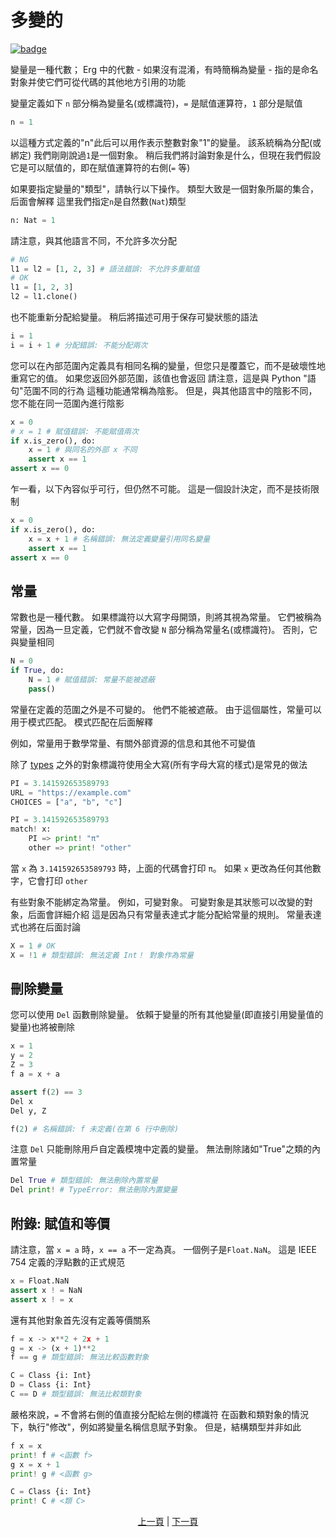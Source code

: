 # 多變的

[![badge](https://img.shields.io/endpoint.svg?url=https%3A%2F%2Fgezf7g7pd5.execute-api.ap-northeast-1.amazonaws.com%2Fdefault%2Fsource_up_to_date%3Fowner%3Derg-lang%26repos%3Derg%26ref%3Dmain%26path%3Ddoc/EN/syntax/02_name.md%26commit_hash%3D51de3c9d5a9074241f55c043b9951b384836b258)](https://gezf7g7pd5.execute-api.ap-northeast-1.amazonaws.com/default/source_up_to_date?owner=erg-lang&repos=erg&ref=main&path=doc/EN/syntax/02_name.md&commit_hash=51de3c9d5a9074241f55c043b9951b384836b258)

變量是一種代數； Erg 中的代數 - 如果沒有混淆，有時簡稱為變量 - 指的是命名對象并使它們可從代碼的其他地方引用的功能

變量定義如下
`n` 部分稱為變量名(或標識符)，`=` 是賦值運算符，`1` 部分是賦值

```python
n = 1
```

以這種方式定義的"n"此后可以用作表示整數對象"1"的變量。 該系統稱為分配(或綁定)
我們剛剛說過`1`是一個對象。 稍后我們將討論對象是什么，但現在我們假設它是可以賦值的，即在賦值運算符的右側(`=` 等)

如果要指定變量的"類型"，請執行以下操作。 類型大致是一個對象所屬的集合，后面會解釋
這里我們指定`n`是自然數(`Nat`)類型

```python
n: Nat = 1
```

請注意，與其他語言不同，不允許多次分配

```python
# NG
l1 = l2 = [1, 2, 3] # 語法錯誤: 不允許多重賦值
# OK
l1 = [1, 2, 3]
l2 = l1.clone()
```

也不能重新分配給變量。 稍后將描述可用于保存可變狀態的語法

```python
i = 1
i = i + 1 # 分配錯誤: 不能分配兩次
```

您可以在內部范圍內定義具有相同名稱的變量，但您只是覆蓋它，而不是破壞性地重寫它的值。 如果您返回外部范圍，該值也會返回
請注意，這是與 Python "語句"范圍不同的行為
這種功能通常稱為陰影。 但是，與其他語言中的陰影不同，您不能在同一范圍內進行陰影

```python
x = 0
# x = 1 # 賦值錯誤: 不能賦值兩次
if x.is_zero(), do:
    x = 1 # 與同名的外部 x 不同
    assert x == 1
assert x == 0
```

乍一看，以下內容似乎可行，但仍然不可能。 這是一個設計決定，而不是技術限制

```python
x = 0
if x.is_zero(), do:
    x = x + 1 # 名稱錯誤: 無法定義變量引用同名變量
    assert x == 1
assert x == 0
```

## 常量

常數也是一種代數。 如果標識符以大寫字母開頭，則將其視為常量。 它們被稱為常量，因為一旦定義，它們就不會改變
`N` 部分稱為常量名(或標識符)。 否則，它與變量相同

```python
N = 0
if True, do:
    N = 1 # 賦值錯誤: 常量不能被遮蔽
    pass()
```

常量在定義的范圍之外是不可變的。 他們不能被遮蔽。 由于這個屬性，常量可以用于模式匹配。 模式匹配在后面解釋

例如，常量用于數學常量、有關外部資源的信息和其他不可變值

除了 [types](./type/01_type_system.md) 之外的對象標識符使用全大寫(所有字母大寫的樣式)是常見的做法

```python
PI = 3.141592653589793
URL = "https://example.com"
CHOICES = ["a", "b", "c"]
```

```python
PI = 3.141592653589793
match! x:
    PI => print! "π"
    other => print! "other"
```

當 `x` 為 `3.141592653589793` 時，上面的代碼會打印 `π`。 如果 `x` 更改為任何其他數字，它會打印 `other`

有些對象不能綁定為常量。 例如，可變對象。 可變對象是其狀態可以改變的對象，后面會詳細介紹
這是因為只有常量表達式才能分配給常量的規則。 常量表達式也將在后面討論

```python
X = 1 # OK
X = !1 # 類型錯誤: 無法定義 Int！ 對象作為常量
```

## 刪除變量

您可以使用 `Del` 函數刪除變量。 依賴于變量的所有其他變量(即直接引用變量值的變量)也將被刪除

```python
x = 1
y = 2
Z = 3
f a = x + a

assert f(2) == 3
Del x
Del y, Z

f(2) # 名稱錯誤: f 未定義(在第 6 行中刪除)
```

注意 `Del` 只能刪除用戶自定義模塊中定義的變量。 無法刪除諸如"True"之類的內置常量

```python
Del True # 類型錯誤: 無法刪除內置常量
Del print! # TypeError: 無法刪除內置變量
```

## 附錄: 賦值和等價

請注意，當 `x = a` 時，`x == a` 不一定為真。 一個例子是`Float.NaN`。 這是 IEEE 754 定義的浮點數的正式規范

```python
x = Float.NaN
assert x ! = NaN
assert x ! = x
```

還有其他對象首先沒有定義等價關系

```python
f = x -> x**2 + 2x + 1
g = x -> (x + 1)**2
f == g # 類型錯誤: 無法比較函數對象

C = Class {i: Int}
D = Class {i: Int}
C == D # 類型錯誤: 無法比較類對象
```

嚴格來說，`=` 不會將右側的值直接分配給左側的標識符
在函數和類對象的情況下，執行"修改"，例如將變量名稱信息賦予對象。 但是，結構類型并非如此

```python
f x = x
print! f # <函數 f>
g x = x + 1
print! g # <函數 g>

C = Class {i: Int}
print! C # <類 C>
```

<p align='center'>
    <a href='./01_literal.md'>上一頁</a> | <a href='./03_declaration.md'>下一頁</a>
</p>

